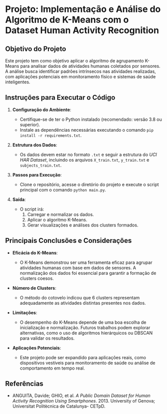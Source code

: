 # Projeto: Implementação e Análise do Algoritmo de K-Means com o Dataset Human Activity Recognition

## Objetivo do Projeto
Este projeto tem como objetivo aplicar o algoritmo de agrupamento K-Means para analisar dados de atividades humanas coletados por sensores. A análise busca identificar padrões intrínsecos nas atividades realizadas, com aplicações potenciais em monitoramento físico e sistemas de saúde inteligentes.

## Instruções para Executar o Código

1. **Configuração do Ambiente**:
   - Certifique-se de ter o Python instalado (recomendado: versão 3.8 ou superior).
   - Instale as dependências necessárias executando o comando `pip install -r requirements.txt`.

2. **Estrutura dos Dados**:
   - Os dados devem estar no formato `.txt` e seguir a estrutura do *UCI HAR Dataset*, incluindo os arquivos `X_train.txt`, `y_train.txt` e `subjects_train.txt`.

3. **Passos para Execução**:
   - Clone o repositório, acesse o diretório do projeto e execute o script principal com o comando `python main.py`.

4. **Saída**:
   - O script irá:
     1. Carregar e normalizar os dados.
     2. Aplicar o algoritmo K-Means.
     3. Gerar visualizações e análises dos clusters formados.

## Principais Conclusões e Considerações

- **Eficácia do K-Means**:
  - O K-Means demonstrou ser uma ferramenta eficaz para agrupar atividades humanas com base em dados de sensores. A normalização dos dados foi essencial para garantir a formação de clusters coesos.

- **Número de Clusters**:
  - O método do cotovelo indicou que 6 clusters representam adequadamente as atividades distintas presentes nos dados.

- **Limitações**:
  - O desempenho do K-Means depende de uma boa escolha de inicialização e normalização. Futuros trabalhos podem explorar alternativas, como o uso de algoritmos hierárquicos ou DBSCAN para validar os resultados.

- **Aplicações Potenciais**:
  - Este projeto pode ser expandido para aplicações reais, como dispositivos vestíveis para monitoramento de saúde ou análise de comportamento em tempo real.

## Referências
- ANGUITA, Davide; GHIO, et al. *A Public Domain Dataset for Human Activity Recognition Using Smartphones*. 2013. University of Genova; Universitat Politècnica de Catalunya- CETpD.

